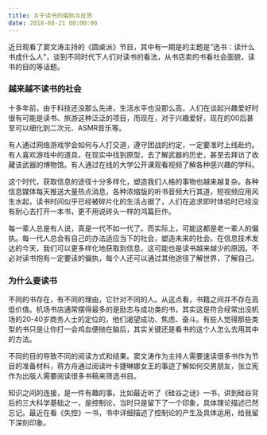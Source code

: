 ```yaml
---
title: 关于读书的偏执与反思
date: 2018-08-21 00:00:00
---
```

近日观看了窦文涛主持的《圆桌派》节目，其中有一期是的主题是“选书：读什么书成什么人”，谈到不同时代下人们对读书的看法，从书店卖的书看社会面貌，读书的目的等话题。

### 越来越不读书的社会

十多年前，由于科技还没那么先进，生活水平也没那么高，人们在谈起兴趣爱好时很有可能是读书、旅游这种泛泛的项目，而现在，对于兴趣爱好，现在的00后甚至可以细化到二次元、ASMR音乐等。

有人通过网络游戏学会如何与人打交道，遵守团战的约定，一定要准时上线赴约。有人喜欢游戏中的道具，在现实中找到原型，去了解武器的历史，甚至去拜访了收藏该武器的博物馆。有人通过在线的大学公开课观看视频了解各种感兴趣的学科。

这个时代，获取信息的途径十分多样化，塑造我们人格的事物也越来越复杂。各种信息媒体每天推送大量热点消息，各种浓缩版的听书音频大行其道，短视频应用风生水起，读书时间似乎已经被碎片化的生活占据了，人们在追求即时体验时已经没有耐心去打开一本书，更不用说砖头一样的鸿篇巨作。

每一辈人总是有人说，真是一代不如一代了。而实际上，可能这都是老一辈人的偏执。每一代人总会有自己的办法适应当下的社会，塑造未来的社会。在信息技术发达的今天，我们可以更多样化地获取到信息，这可能也是读书越来越少的原因。不必对读书抱有一定要读的偏执，每个人还可以通过其他途径了解世界，了解自己。

### 为什么要读书

不同的书存在，有不同的理由，它针对不同的人。从这点看，书籍之间并不存在高低价值。机场书店通常摆得最多的是励志与成功类的书，其实这是符合经常出没机场的20-40岁商务人士的定位的，他们渴望成功、焦虑、奋斗。有些人觉得那些类型的书只是让你打一会鸡血便抛在脑后，其实关键还是看书的这个人怎么去用其中的方法。

不同的目的导致不同的阅读方式和结果。窦文涛作为主持人需要速读很多书作为节目的准备材料，蒋方舟通过阅读叶卡捷琳娜女王的事迹了解如何交男朋友，张立宪作为出版人需要阅读很多书稿来筛选书目。

知识之间的连接，是一件有趣的事。比如最近听了《硅谷之谜》一书，讲到硅谷背后的三大科学基础之一，是控制论，当时只是留下了一个印象，具体理论描述已然忘记。最近在看《失控》一书，书中详细描述了控制论的产生及具体运用，给我留下深刻印象。